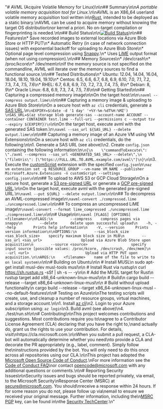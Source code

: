 "# AVML (Acquire Volatile Memory for Linux)\n\n## Summary\n\n*A portable volatile memory acquisition tool for Linux.*\n\nAVML is an X86_64 userland volatile memory acquisition tool written in\n[Rust](https://www.rust-lang.org/), intended to be deployed as a static binary.\nAVML can be used to acquire memory without knowing the target OS distribution\nor kernel a priori.  No on-target compilation or fingerprinting is needed.\n\n## Build Status\n\n[![Build Status](https://dev.azure.com/ms/avml/_apis/build/status/microsoft.avml?branchName=master)](https://dev.azure.com/ms/avml/_build/latest?definitionId=157&branchName=master)\n\n## Features\n* Save recorded images to external locations via Azure Blob Store or HTTP PUT\n* Automatic Retry (in case of network connection issues) with exponential backoff for uploading to Azure Blob Store\n* Optional page level compression using [Snappy](https://google.github.io/snappy/).\n* Uses [LiME](https://github.com/504ensicsLabs/LiME/) output format (when not using compression).\n\n## Memory Sources\n* /dev/crash\n* /proc/kcore\n* /dev/mem\n\nIf the memory source is not specified on the commandline, AVML will iterate over the memory sources to find a functional source.\n\n## Tested Distributions\n* Ubuntu: 12.04, 14.04, 16.04, 18.04, 18.10, 19.04, 19.10\n* Centos: 6.5, 6.6, 6.7, 6.8, 6.9, 6.10, 7.0, 7.1, 7.2, 7.3, 7.4, 7.5, 7.6\n* RHEL: 6.7, 6.8, 6.9, 7.0, 7.2, 7.3, 7.4, 7.5, 8\n* Debian: 8, 9\n* Oracle Linux: 6.8, 6.9, 7.3, 7.4, 7.5, 7.6\n\n# Getting Started\n\n## Capturing a compressed memory image\n\nOn the target host:\n\n```\navml --compress output.lime\n```\n\n## Capturing a memory image & uploading to Azure Blob Store\n\nOn a secure host with `az cli` credentials, generate a [SAS URL](https://docs.microsoft.com/en-us/azure/storage/common/storage-sas-overview).\n```\nEXPIRY=$(date -d '1 day' '+%Y-%m-%dT%H:%MZ') \nSAS_URL=$(az storage blob generate-sas --account-name ACCOUNT --container CONTAINER test.lime --full-uri --permissions c --output tsv --expiry ${EXPIRY})\n```\n\nOn the target host, execute avml with the generated SAS token.\n```\navml --sas_url ${SAS_URL} --delete output.lime\n```\n\n## Capturing a memory image of an Azure VM using VM Extensions\n\nOn a secure host with `az cli` credentials, do the following:\n\n1. Generate a SAS URL (see above)\n2. Create `config.json` containing the following information:\n```\n{\n    \"commandToExecute\": \"./avml --compress --sas_url <GENERATED_SAS_URL> --delete\",\n    \"fileUris\": [\"https://FULL.URL.TO.AVML.example.com/avml\"]\n}\n```\n3. Execute the [customScript](https://docs.microsoft.com/en-us/azure/virtual-machines/extensions/custom-script-linux) extension with the specified `config.json`\n```\naz vm extension set -g RESOURCE_GROUP --vm-name VM_NAME --publisher Microsoft.Azure.Extensions -n customScript --settings config.json\n```\n\n## To upload to AWS S3 or GCP Cloud Storage\nOn a secure host, generate a [S3 pre-signed URL](https://docs.aws.amazon.com/cli/latest/reference/s3/presign.html) or generate a [GCP pre-signed URL](https://cloud.google.com/storage/docs/gsutil/commands/signurl).\n\nOn the target host, execute avml with the generated pre-signed URL.\n```\navml --put ${URL} --delete output.lime\n```\n\n## To decompress an AVML-compressed image\n```\navml-convert ./compressed.lime ./uncompressed.lime\n```\n\n## To compress an uncompressed LiME image\n```\navml-convert --format lime_compressed ./uncompressed.lime ./compressed.lime\n```\n\n# Usage\n\n```\navml [FLAGS] [OPTIONS] <filename>\n\nFLAGS:\n        --compress    compress pages via snappy\n        --delete      delete upon successful upload\n    -h, --help        Prints help information\n    -V, --version     Prints version information\n\nOPTIONS:\n        --sas_block_size <sas_block_size>    specify maximum block size in MiB\n        --sas_url <sas_url>                  Upload via Azure Blob Store upon acquisition\n        --source <source>                    specify input source [possible values: /proc/kcore, /dev/crash, /dev/mem]\n        --url <url>                          Upload via HTTP PUT upon acquisition.\n\nARGS:\n    <filename>    name of the file to write to on local system\n```\n\n# Building on Ubuntu\n\n    # Install MUSL\n    sudo apt-get install musl-dev musl-tools musl\n\n    # Install Rust via rustup\n    curl https://sh.rustup.rs -sSf | sh -s -- -y\n\n    # Add the MUSL target for Rust\n    rustup target add x86_64-unknown-linux-musl\n\n    # Build\n    cargo build --release --target x86_64-unknown-linux-musl\n\n    # Build without upload functionality\n    cargo build --release --target x86_64-unknown-linux-musl --no-default-features\n\n# Testing on Azure\n\nThe testing scripts will create, use, and cleanup a number of resource groups, virtual machines, and a storage account.\n\n1. Install [az cli](https://docs.microsoft.com/en-us/cli/azure/install-azure-cli)\n2. Login to your Azure subscription using: `az login`\n3. Build avml (see above)\n4. ./test/run.sh\n\n# Contributing\n\nThis project welcomes contributions and suggestions. Most contributions require you to\nagree to a Contributor License Agreement (CLA) declaring that you have the right to,\nand actually do, grant us the rights to use your contribution. For details, visit\nhttps://cla.microsoft.com.\n\nWhen you submit a pull request, a CLA-bot will automatically determine whether you need\nto provide a CLA and decorate the PR appropriately (e.g., label, comment). Simply follow the\ninstructions provided by the bot. You will only need to do this once across all repositories using our CLA.\n\nThis project has adopted the [Microsoft Open Source Code of Conduct](https://opensource.microsoft.com/codeofconduct/).\nFor more information see the [Code of Conduct FAQ](https://opensource.microsoft.com/codeofconduct/faq/)\nor contact [opencode@microsoft.com](mailto:opencode@microsoft.com) with any additional questions or comments.\n\n# Reporting Security Issues\n\nSecurity issues and bugs should be reported privately, via email, to the Microsoft Security\nResponse Center (MSRC) at [secure@microsoft.com](mailto:secure@microsoft.com). You should\nreceive a response within 24 hours. If for some reason you do not, please follow up via\nemail to ensure we received your original message. Further information, including the\n[MSRC PGP](https://technet.microsoft.com/en-us/security/dn606155) key, can be found in\nthe [Security TechCenter](https://technet.microsoft.com/en-us/security/default).\n"